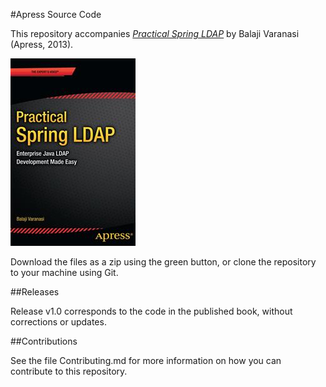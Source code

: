 #Apress Source Code

This repository accompanies [*Practical Spring LDAP*](http://www.apress.com/9781430263975) by Balaji  Varanasi (Apress, 2013).

![Cover image](9781430263975.jpg)

Download the files as a zip using the green button, or clone the repository to your machine using Git.

##Releases

Release v1.0 corresponds to the code in the published book, without corrections or updates.

##Contributions

See the file Contributing.md for more information on how you can contribute to this repository.
